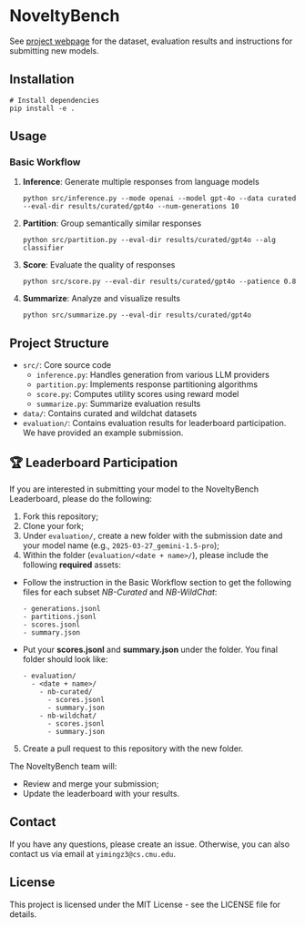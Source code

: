 # NoveltyBench

See [project webpage](https://novelty-bench.github.io/) for the dataset, evaluation results and instructions for submitting new models.

## Installation

```shell
# Install dependencies
pip install -e .
```

## Usage

### Basic Workflow

1. **Inference**: Generate multiple responses from language models

   ```shell
   python src/inference.py --mode openai --model gpt-4o --data curated --eval-dir results/curated/gpt4o --num-generations 10
   ```

2. **Partition**: Group semantically similar responses

   ```shell
   python src/partition.py --eval-dir results/curated/gpt4o --alg classifier
   ```

3. **Score**: Evaluate the quality of responses

   ```shell
   python src/score.py --eval-dir results/curated/gpt4o --patience 0.8
   ```

4. **Summarize**: Analyze and visualize results

   ```shell
   python src/summarize.py --eval-dir results/curated/gpt4o
   ```

## Project Structure

- `src/`: Core source code
  - `inference.py`: Handles generation from various LLM providers
  - `partition.py`: Implements response partitioning algorithms
  - `score.py`: Computes utility scores using reward model
  - `summarize.py`: Summarize evaluation results
- `data/`: Contains curated and wildchat datasets
- `evaluation/`: Contains evaluation results for leaderboard participation. We have provided an example submission.

## 🏆 Leaderboard Participation

If you are interested in submitting your model to the NoveltyBench Leaderboard, please do the following:

1. Fork this repository;
2. Clone your fork;
3. Under `evaluation/`, create a new folder with the submission date and your model name (e.g., `2025-03-27_gemini-1.5-pro`);
4. Within the folder (`evaluation/<date + name>/`), please include the following **required** assets:
  - Follow the instruction in the Basic Workflow section to get the following files for each subset _NB-Curated_ and _NB-WildChat_:
    ```
    - generations.jsonl
    - partitions.jsonl
    - scores.jsonl
    - summary.json
    ```
  - Put your **scores.jsonl** and **summary.json** under the folder. You final folder should look like:
    ```
    - evaluation/
      - <date + name>/
        - nb-curated/
          - scores.jsonl
          - summary.json
        - nb-wildchat/
          - scores.jsonl
          - summary.json
    ```
5. Create a pull request to this repository with the new folder.

The NoveltyBench team will:
- Review and merge your submission;
- Update the leaderboard with your results.


## Contact

If you have any questions, please create an issue. Otherwise, you can also contact us via email at `yimingz3@cs.cmu.edu`.

## License

This project is licensed under the MIT License - see the LICENSE file for details.
